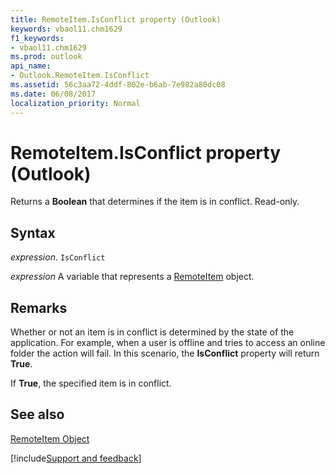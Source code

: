```yaml
---
title: RemoteItem.IsConflict property (Outlook)
keywords: vbaol11.chm1629
f1_keywords:
- vbaol11.chm1629
ms.prod: outlook
api_name:
- Outlook.RemoteItem.IsConflict
ms.assetid: 56c3aa72-4ddf-802e-b6ab-7e982a80dc08
ms.date: 06/08/2017
localization_priority: Normal
---
```



# RemoteItem.IsConflict property (Outlook)

Returns a  **Boolean** that determines if the item is in conflict. Read-only.


## Syntax

_expression_. `IsConflict`

_expression_ A variable that represents a [RemoteItem](Outlook.RemoteItem.md) object.


## Remarks

Whether or not an item is in conflict is determined by the state of the application. For example, when a user is offline and tries to access an online folder the action will fail. In this scenario, the  **IsConflict** property will return **True**.

If  **True**, the specified item is in conflict.


## See also


[RemoteItem Object](Outlook.RemoteItem.md)

[!include[Support and feedback](~/includes/feedback-boilerplate.md)]